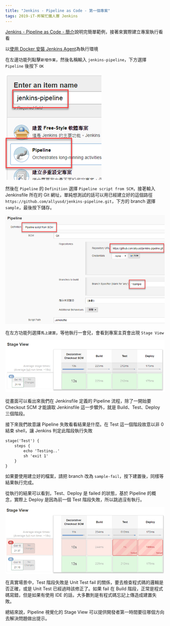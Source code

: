 ```yaml
---
title: "Jenkins - Pipeline as Code - 第一個專案"
tags: 2019-iT-邦幫忙鐵人賽 Jenkins
---
```


[Jenkins - Pipeline as Code - 簡介](https://twblog.hongjianching.com/2018/10/14/jenkins-pipeline-as-code-introduction/)說明完簡單範例，接著來實際建立專案執行看看

以[使用 Docker 安裝 Jenkins Agent](https://twblog.hongjianching.com/2018/10/10/install-jenkins-agent-with-docker/)為執行環境

在左邊功能列點擊`新增作業`，然後名稱輸入 `jenkins-pipeline`，下方選擇 `Pipeline` 後按下 `OK`

![](/assets/images/2018-10-15-jenkins-pipeline-as-code-first-project/2018-10-15_21-09-42.png)

然後在 `Pipeline` 的 `Definition` 選擇 `Pipeline script from SCM`，接荖輸入 Jenkinsfile 所在的 Git 網址，單純想測試的話可以用已經建立好的這個路徑 `https://github.com/allyusd/jenkins-pipeline.git`，下方的 branch 選擇 `sample`，最後按下儲存。

![](/assets/images/2018-10-15-jenkins-pipeline-as-code-first-project/2018-10-15_21-15-41.png)

在左方功能列選擇`馬上建置`，等他執行一會兒，會看到專案主頁會出現 `Stage View`

![](/assets/images/2018-10-15-jenkins-pipeline-as-code-first-project/2018-10-15_21-20-10.png)

從畫面可以看出來我們在 Jenkinsfile 定義的 Pipeline 流程，除了一開始要 Checkout SCM 才能讀取 Jenkinsfile 這一步驟外，就是 Build、Test、Deploy 三個階段。

接下來我們故意讓 Pipeline 失敗看看結果是什麼。在 Test 這一個階段故意以非 0 結束 shell，讓 Jenkins 判定此階段執行失敗

```
stage('Test') {
    steps {
        echo 'Testing..'
        sh 'exit 1'
    }
}
```

如果要使用建立好的檔案，請把 branch 改為 `sample-fail`，按下建置後，同樣等結果執行完成。

從執行的結果可以看到，Test、Deploy 是 failed 的狀態，基於 Pipeline 的概念，實際上 Deploy 是因為前一個 Test 階段失敗，所以跳過沒有執行。

![](/assets/images/2018-10-15-jenkins-pipeline-as-code-first-project/2018-10-15_21-38-11.png)

在真實場景中，Test 階段失敗是 Unit Test fail 的關係，要去檢查程式碼的邏輯是否正確，或是 Unit Test 已經過時該修正了。如果 fail 在 Build 階段，正常是程式碼寫錯，但是如果有使用 IDE 的話，大多數則是有程式碼忘記上傳造成建置失敗。

總結來說，Pipeline 視覺化的 Stage View 可以提供開發者第一時間要往哪個方向去解決問題做出提示。